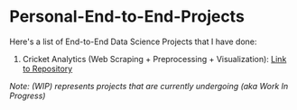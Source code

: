 # Personal-End-to-End-Projects

Here's a list of End-to-End Data Science Projects that I have done:

1) Cricket Analytics (Web Scraping + Preprocessing + Visualization): [Link to Repository](https://github.com/yashdoshi247/End-to-End-Cricket-Analytics)

*Note: (WIP) represents projects that are currently undergoing (aka Work In Progress)*
